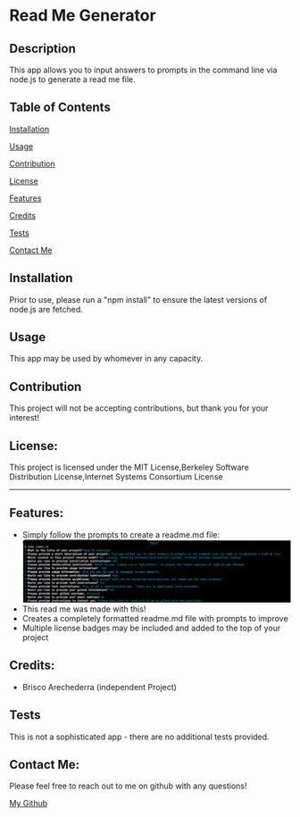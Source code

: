 # Read Me Generator    

## Description

This app allows you to input answers to prompts in the command line via node.js to generate a read me file. 

## Table of Contents

[Installation](#installation)

[Usage](#usage)

[Contribution](#contribution)

[License](#license)

[Features](#features)

[Credits](#credits)

[Tests](#tests)

[Contact Me](#contact-me)

## Installation

 Prior to use, please run a "npm install" to ensure the latest versions of node.js are fetched.

## Usage

 This app may be used by whomever in any capacity.

## Contribution

This project will not be accepting contributions, but thank you for your interest!

## License: 

This project is licensed under the MIT License,Berkeley Software Distribution License,Internet Systems Consortium License

---

## Features: 

- Simply follow the prompts to create a readme.md file:
![picture1](./assets/images/picture1.png "Picture1")
- This read me was made with this!
- Creates a completely formatted readme.md file with prompts to improve
- Multiple license badges may be included and added to the top of your project


## Credits: 

- Brisco Arechederra (independent Project)

## Tests

This is not a sophisticated app - there are no additional tests provided.

## Contact Me: 

Please feel free to reach out to me on github with any questions!
 
[My Github](https://github.com/brisco13)